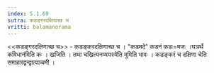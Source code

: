 ```yaml
---
index: 5.1.69
sutra: कडङ्गरदक्षिणाच्छ च
vritti: balamanorama
---
```


<<कडङ्गरदक्षिणाच्छ च>> - कडङ्करदक्षिणाच्छ च । "कडमदे" कडनं कडः=मजः ।घञर्थे कविधान॑मिति कः । खजिति । तथा चखित्यनव्ययस्ये॑ति मुमिति भावः । कडङ्करं च दक्षिणा चेति समाहारद्वन्द्वात्पञ्चमी । 